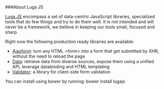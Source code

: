 ###About Luga JS

<a href="http://lugajs.org">Luga JS</a> encompass a set of data-centric JavaScript libraries, specialized tools that do few things and try to do them well.
It is not intended and will never be a framework, we believe in keeping our tools small, focused and sharp.

Right now the following production ready libraries are available:
<ul>
	<li>
		<a href="http://lugajs.org/docs/ajaxform/docs/index.htm" title="Submit forms without page reloads">Ajaxform</a>:
		turn any HTML &lt;form&gt; into a form that get submitted by XHR, without the need to reload the page
	</li>
	<li>
		<a href="http://lugajs.org/docs/data/docs/index.htm" title="Data, binding and HTML templating">Data</a>:
		retrieve data from diverse sources, expose them using a unified API, leverage databinding and HTML templating
	</li>
	<li>
		<a href="http://lugajs.org/docs/validator/docs/index.htm" title="Client-side form validation">Validator</a>: a library for client-side form validation
	</li>
</ul>

You can install using bower by running: bower install lugajs
